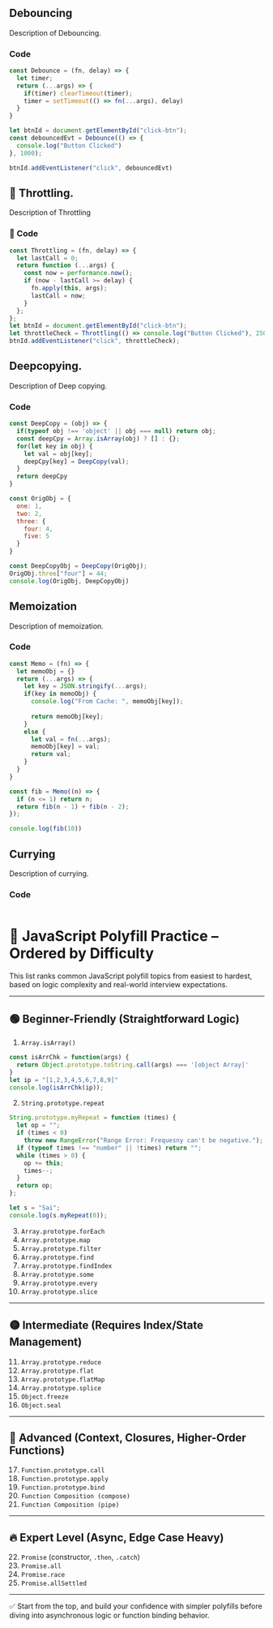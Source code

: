 ## Debouncing
Description of Debouncing.
### Code
```js
const Debounce = (fn, delay) => {
  let timer;
  return (...args) => {
    if(timer) clearTimeout(timer);
    timer = setTimeout(() => fn(...args), delay)
  }
}

let btnId = document.getElementById("click-btn");
const debouncedEvt = Debounce(() => {
  console.log("Button Clicked")
}, 1000);

btnId.addEventListener("click", debouncedEvt)
```
## 📌 Throttling.
Description of Throttling
### 🧠 Code
```js
const Throttling = (fn, delay) => {
  let lastCall = 0;
  return function (...args) {
    const now = performance.now();
    if (now - lastCall >= delay) {
      fn.apply(this, args);
      lastCall = now;
    }
  };
};
let btnId = document.getElementById("click-btn");
let throttleCheck = Throttling(() => console.log("Button Clicked"), 2500);
btnId.addEventListener("click", throttleCheck);
```
## Deepcopying.
Description of Deep copying.
### Code
```js
const DeepCopy = (obj) => {
  if(typeof obj !== 'object' || obj === null) return obj;
  const deepCpy = Array.isArray(obj) ? [] : {};
  for(let key in obj) {
    let val = obj[key];
    deepCpy[key] = DeepCopy(val);
  }
  return deepCpy
}

const OrigObj = {
  one: 1,
  two: 2,
  three: {
    four: 4,
    five: 5
  }
}

const DeepCopyObj = DeepCopy(OrigObj);
OrigObj.three["four"] = 44;
console.log(OrigObj, DeepCopyObj)
```
## Memoization
Description of memoization.
### Code
```js
const Memo = (fn) => {
  let memoObj = {}
  return (...args) => {
    let key = JSON.stringify(...args);
    if(key in memoObj) {  
      console.log("From Cache: ", memoObj[key]);
         
      return memoObj[key];
    }
    else {
      let val = fn(...args);
      memoObj[key] = val;
      return val;
    }
  }
}

const fib = Memo((n) => {
  if (n <= 1) return n;
  return fib(n - 1) + fib(n - 2);
});

console.log(fib(10))
```
## Currying
Description of currying.
### Code
```js

```
# 🧠 JavaScript Polyfill Practice – Ordered by Difficulty

This list ranks common JavaScript polyfill topics from easiest to hardest, based on logic complexity and real-world interview expectations.

---

## 🟢 Beginner-Friendly (Straightforward Logic)

1. `Array.isArray()`
```js
const isArrChk = function(args) {
  return Object.prototype.toString.call(args) === '[object Array]'
}
let ip = "[1,2,3,4,5,6,7,8,9]"
console.log(isArrChk(ip));
```
2. `String.prototype.repeat`
```js
String.prototype.myRepeat = function (times) {
  let op = "";
  if (times < 0)
    throw new RangeError("Range Error: Frequesny can't be negative.");
  if (typeof times !== "number" || !times) return "";
  while (times > 0) {
    op += this;
    times--;
  }
  return op;
};

let s = "Sai";
console.log(s.myRepeat(0));
```
3. `Array.prototype.forEach`
4. `Array.prototype.map`
5. `Array.prototype.filter`
6. `Array.prototype.find`
7. `Array.prototype.findIndex`
8. `Array.prototype.some`
9. `Array.prototype.every`
10. `Array.prototype.slice`

---

## 🟡 Intermediate (Requires Index/State Management)

11. `Array.prototype.reduce`
12. `Array.prototype.flat`
13. `Array.prototype.flatMap`
14. `Array.prototype.splice`
15. `Object.freeze`
16. `Object.seal`

---

## 🔴 Advanced (Context, Closures, Higher-Order Functions)

17. `Function.prototype.call`
18. `Function.prototype.apply`
19. `Function.prototype.bind`
20. `Function Composition (compose)`
21. `Function Composition (pipe)`

---

## 🔥 Expert Level (Async, Edge Case Heavy)

22. `Promise` (constructor, `.then`, `.catch`)
23. `Promise.all`
24. `Promise.race`
25. `Promise.allSettled`

---

✅ Start from the top, and build your confidence with simpler polyfills before diving into asynchronous logic or function binding behavior.


